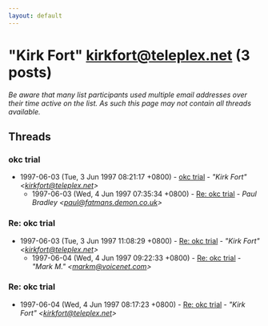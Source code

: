 ```yaml
---
layout: default
---
```


# "Kirk Fort" <kirkfort@teleplex.net> (3 posts)

_Be aware that many list participants used multiple email addresses over their time active on the list. As such this page may not contain all threads available._

## Threads

### okc trial
+ 1997-06-03 (Tue, 3 Jun 1997 08:21:17 +0800) - [okc trial](/archive/1997/06/4ad3479b81d168b4880438ea0a92073cffdbd05440a0c2d1725dd67142e1c638) - _"Kirk Fort" \<kirkfort@teleplex.net\>_
  + 1997-06-03 (Wed, 4 Jun 1997 07:35:34 +0800) - [Re: okc trial](/archive/1997/06/8377a5cec22874b82f6455dd78c963114d241fb925c0198346c2b4bb35ce3ca5) - _Paul Bradley \<paul@fatmans.demon.co.uk\>_

### Re: okc trial
+ 1997-06-03 (Tue, 3 Jun 1997 11:08:29 +0800) - [Re: okc trial](/archive/1997/06/a800551993508f8bf47c461b1595918e22a3712272b752ca7b7002a4aa6f09d4) - _"Kirk Fort" \<kirkfort@teleplex.net\>_
  + 1997-06-04 (Wed, 4 Jun 1997 09:22:33 +0800) - [Re: okc trial](/archive/1997/06/ea4233481990de4878c9d9187fa2aa1da2281563c1e98c9dc1a1f909a41d01a0) - _"Mark M." \<markm@voicenet.com\>_

### Re: okc trial
+ 1997-06-04 (Wed, 4 Jun 1997 08:17:23 +0800) - [Re: okc trial](/archive/1997/06/c6aa09b54b5582a9a03eb779754573d70015b7fe0f68ea35332ea5edf36fbcad) - _"Kirk Fort" \<kirkfort@teleplex.net\>_


